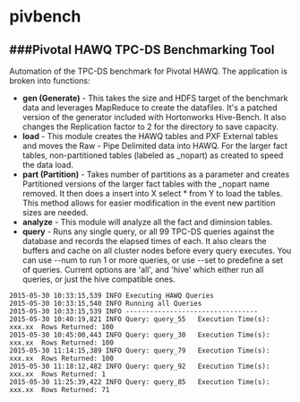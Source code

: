# pivbench
###Pivotal HAWQ TPC-DS Benchmarking Tool
--

Automation of the TPC-DS benchmark for Pivotal HAWQ.
The application is broken into functions:

* **gen (Generate)** - This takes the size and HDFS target of the benchmark data and leverages MapReduce to create the datafiles.   It's a patched version of the generator included with Hortonworks Hive-Bench.  It also changes the Replication factor to 2 for the directory to save capacity.  
* **load** - This module creates the HAWQ tables and PXF External tables and moves the Raw - Pipe Delimited data into HAWQ.  For the larger fact tables, non-partitioned tables (labeled as _nopart) as created to speed the data load.
* **part (Partition)** - Takes number of partitions as a parameter and creates Partitioned versions of the larger fact tables with the _nopart name removed.  It then does a insert into X select * from Y to load the tables.  This method allows for easier modification in the event new partition sizes are needed.
* **analyze** - This module will analyze all the fact and diminsion tables.
*  **query** - Runs any single query, or all 99 TPC-DS queries against the database and records the elapsed times of each.  It also clears the buffers and cache on all cluster nodes before every query executes.   You can use --num to run 1 or more queries, or use --set to predefine a set of queries.   Current options are 'all', and 'hive' which either run all queries, or just the hive compatible ones.
```
2015-05-30 10:33:15,539 INFO Executing HAWQ Queries
2015-05-30 10:33:15,540 INFO Running all Queries
2015-05-30 10:33:15,539 INFO ---------------------------------
2015-05-30 10:40:19,821 INFO Query: query_55   Execution Time(s): xxx.xx  Rows Returned: 100
2015-05-30 10:45:00,443 INFO Query: query_30   Execution Time(s): xxx.xx  Rows Returned: 100
2015-05-30 11:14:15,389 INFO Query: query_79   Execution Time(s): xxx.xx  Rows Returned: 100
2015-05-30 11:18:12,482 INFO Query: query_92   Execution Time(s): xxx.xx  Rows Returned: 1
2015-05-30 11:25:39,422 INFO Query: query_85   Execution Time(s): xxx.xx  Rows Returned: 71
```

